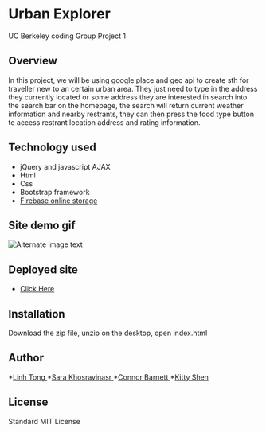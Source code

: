 # Urban Explorer
UC Berkeley coding Group Project 1

## Overview

In this project, we will be using google place and geo api to create sth for traveller new to an certain urban area. They just need to type in the address they currently located or some address they are interested in search into the search bar on the homepage, the search will return current weather information and nearby restrants, they can then press the food type button to access restrant location address and rating information.

## Technology used
* jQuery and javascript AJAX
* Html
* Css
* Bootstrap framework 
* [Firebase online storage](https://firebase.google.com/)

## Site demo gif
![Alternate image text](https://github.com/Connor218/UrbanExplorer/blob/master/assets/images/working.gif)

## Deployed site
* [Click Here](https://connor218.github.io/UrbanExplorer/)

## Installation
Download the zip file, unzip on the desktop, open index.html

## Author 
*[Linh Tong ](https://github.com/linhthitong)
*[Sara Khosravinasr ](https://github.com/saranasr83)
*[Connor Barnett ](https://github.com/Connor218/)
*[Kitty Shen ](https://github.com/kittyshen)

## License
Standard MIT License
